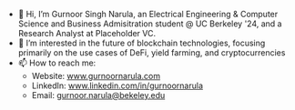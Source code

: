- 👋 Hi, I’m Gurnoor Singh Narula, an Electrical Engineering & Computer Science and Business Admisitration student @ UC Berkeley '24, and a Research Analyst at Placeholder VC.
- 👀 I’m interested in the future of blockchain technologies, focusing primarily on the use cases of DeFi, yield farming, and cryptocurrencies
- 📫 How to reach me:
     - Website: www.gurnoornarula.com
     - LinkedIn: www.linkedin.com/in/gurnoornarula
     - Email: gurnoor.narula@bekeley.edu

<!---
GurnoorNarula/GurnoorNarula is a ✨ special ✨ repository because its `README.md` (this file) appears on your GitHub profile.
You can click the Preview link to take a look at your changes.
--->
